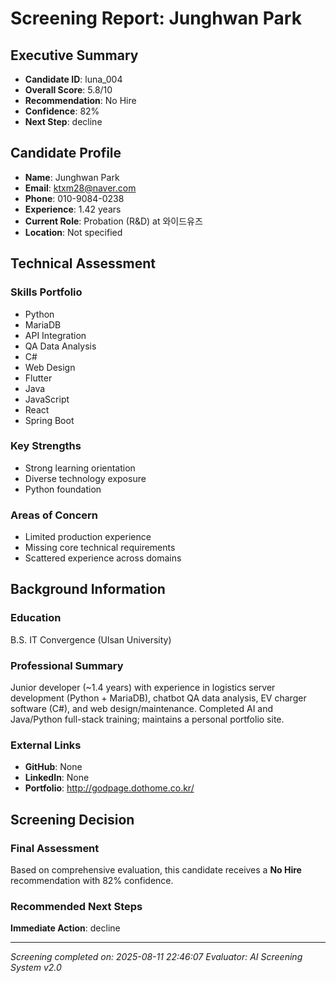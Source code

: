 # Screening Report: Junghwan Park

## Executive Summary
- **Candidate ID**: luna_004
- **Overall Score**: 5.8/10
- **Recommendation**: No Hire
- **Confidence**: 82%
- **Next Step**: decline

## Candidate Profile
- **Name**: Junghwan Park
- **Email**: ktxm28@naver.com
- **Phone**: 010-9084-0238
- **Experience**: 1.42 years
- **Current Role**: Probation (R&D) at 와이드유즈
- **Location**: Not specified

## Technical Assessment

### Skills Portfolio
- Python
- MariaDB
- API Integration
- QA Data Analysis
- C#
- Web Design
- Flutter
- Java
- JavaScript
- React
- Spring Boot


### Key Strengths
- Strong learning orientation
- Diverse technology exposure
- Python foundation

### Areas of Concern
- Limited production experience
- Missing core technical requirements
- Scattered experience across domains

## Background Information

### Education
B.S. IT Convergence (Ulsan University)

### Professional Summary
Junior developer (~1.4 years) with experience in logistics server development (Python + MariaDB), chatbot QA data analysis, EV charger software (C#), and web design/maintenance. Completed AI and Java/Python full-stack training; maintains a personal portfolio site.

### External Links
- **GitHub**: None
- **LinkedIn**: None
- **Portfolio**: http://godpage.dothome.co.kr/

## Screening Decision

### Final Assessment
Based on comprehensive evaluation, this candidate receives a **No Hire** recommendation with 82% confidence.

### Recommended Next Steps
**Immediate Action**: decline

---
*Screening completed on: 2025-08-11 22:46:07*
*Evaluator: AI Screening System v2.0*
